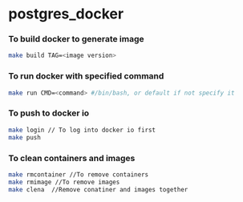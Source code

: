 # postgres_docker


### To build docker to generate image
```sh
make build TAG=<image version> 
```

### To run docker with specified command
```sh
make run CMD=<command> #/bin/bash, or default if not specify it
```

### To push to docker io
```sh
make login // To log into docker io first
make push 
```

### To clean containers and images
```sh
make rmcontainer //To remove containers
make rmimage //To remove images
make clena  //Remove conatiner and images together
```